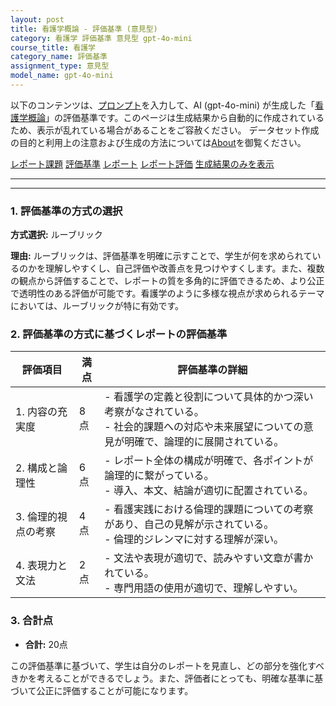 ```yaml
---
layout: post
title: 看護学概論 - 評価基準 (意見型)
category: 看護学 評価基準 意見型 gpt-4o-mini
course_title: 看護学
category_name: 評価基準
assignment_type: 意見型
model_name: gpt-4o-mini
---
```


以下のコンテンツは、[プロンプト](http://127.0.0.1:8000/generated/看護学/gpt-4o-mini/prompt_評価基準-意見型.md)を入力して、AI (gpt-4o-mini) が生成した「[看護学概論](/contents/看護学/)」の評価基準です。このページは生成結果から自動的に作成されているため、表示が乱れている場合があることをご容赦ください。
データセット作成の目的と利用上の注意および生成の方法については[About](/About)を御覧ください。

[レポート課題](../レポート課題-意見型)
[評価基準](../評価基準-意見型)
[レポート](../レポート-意見型)
[レポート評価](../レポート評価-意見型)
[生成結果のみを表示](http://127.0.0.1:8000/generated/看護学/gpt-4o-mini/評価基準-意見型.md)
  

***
***
  
### 1. 評価基準の方式の選択
**方式選択:** ルーブリック

**理由:** ルーブリックは、評価基準を明確に示すことで、学生が何を求められているのかを理解しやすくし、自己評価や改善点を見つけやすくします。また、複数の観点から評価することで、レポートの質を多角的に評価できるため、より公正で透明性のある評価が可能です。看護学のように多様な視点が求められるテーマにおいては、ルーブリックが特に有効です。

### 2. 評価基準の方式に基づくレポートの評価基準

| 評価項目                     | 満点 | 評価基準の詳細                                                                 |
|------------------------------|------|--------------------------------------------------------------------------------|
| 1. 内容の充実度              | 8点  | - 看護学の定義と役割について具体的かつ深い考察がなされている。<br>- 社会的課題への対応や未来展望についての意見が明確で、論理的に展開されている。 |
| 2. 構成と論理性              | 6点  | - レポート全体の構成が明確で、各ポイントが論理的に繋がっている。<br>- 導入、本文、結論が適切に配置されている。 |
| 3. 倫理的視点の考察          | 4点  | - 看護実践における倫理的課題についての考察があり、自己の見解が示されている。<br>- 倫理的ジレンマに対する理解が深い。 |
| 4. 表現力と文法              | 2点  | - 文法や表現が適切で、読みやすい文章が書かれている。<br>- 専門用語の使用が適切で、理解しやすい。 |

### 3. 合計点
- **合計:** 20点

この評価基準に基づいて、学生は自分のレポートを見直し、どの部分を強化すべきかを考えることができるでしょう。また、評価者にとっても、明確な基準に基づいて公正に評価することが可能になります。
